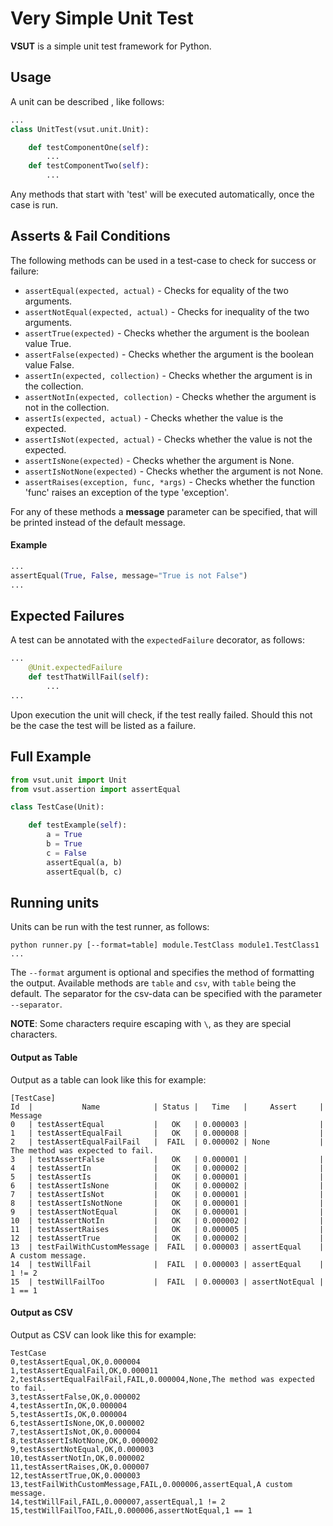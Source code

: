 # **V**ery **S**imple **U**nit **T**est
**VSUT** is a simple unit test framework for Python.

## Usage
A unit can be described , like follows:
```python
...
class UnitTest(vsut.unit.Unit):

    def testComponentOne(self):
        ...
    def testComponentTwo(self):
        ...
```
Any methods that start with 'test' will be executed automatically, once the case is run.

## Asserts & Fail Conditions
The following methods can be used in a test-case to check for success or failure:
* ```assertEqual(expected, actual)``` - Checks for equality of the two arguments.
* ```assertNotEqual(expected, actual)``` - Checks for inequality of the two arguments.
* ```assertTrue(expected)``` - Checks whether the argument is the boolean value True.
* ```assertFalse(expected)``` - Checks whether the argument is the boolean value False.
* ```assertIn(expected, collection)``` - Checks whether the argument is in the collection.
* ```assertNotIn(expected, collection)``` - Checks whether the argument is not in the collection.
* ```assertIs(expected, actual)``` - Checks whether the value is the expected.
* ```assertIsNot(expected, actual)``` - Checks whether the value is not the expected.
* ```assertIsNone(expected)``` - Checks whether the argument is None.
* ```assertIsNotNone(expected)``` - Checks whether the argument is not None.
* ```assertRaises(exception, func, *args)``` - Checks whether the function 'func' raises an exception of the type 'exception'.

For any of these methods a **message** parameter can be specified, that will be printed instead of the default message.
#### Example
```python
...
assertEqual(True, False, message="True is not False")
...
```

## Expected Failures
A test can be annotated with the `expectedFailure` decorator, as follows:
```python
...
    @Unit.expectedFailure
    def testThatWillFail(self):
        ...
...
```
Upon execution the unit will check, if the test really failed.
Should this not be the case the test will be listed as a failure.

## Full Example
```python
from vsut.unit import Unit
from vsut.assertion import assertEqual

class TestCase(Unit):

    def testExample(self):
        a = True
        b = True
        c = False
        assertEqual(a, b)
        assertEqual(b, c)
```

## Running units
Units can be run with the test runner, as follows:
```
python runner.py [--format=table] module.TestClass module1.TestClass1 ...
```
The `--format` argument is optional and specifies the method of formatting the output. Available methods are `table` and `csv`, with `table` being the default.
The separator for the csv-data can be specified with the parameter `--separator`.

**NOTE**: Some characters require escaping with `\`, as they are special characters.
#### Output as Table
Output as a table can look like this for example:
```
[TestCase]
Id  |           Name            | Status |   Time   |     Assert     | Message
0   | testAssertEqual           |   OK   | 0.000003 |                |
1   | testAssertEqualFail       |   OK   | 0.000008 |                |
2   | testAssertEqualFailFail   |  FAIL  | 0.000002 | None           | The method was expected to fail.
3   | testAssertFalse           |   OK   | 0.000001 |                |
4   | testAssertIn              |   OK   | 0.000002 |                |
5   | testAssertIs              |   OK   | 0.000001 |                |
6   | testAssertIsNone          |   OK   | 0.000002 |                |
7   | testAssertIsNot           |   OK   | 0.000001 |                |
8   | testAssertIsNotNone       |   OK   | 0.000001 |                |
9   | testAssertNotEqual        |   OK   | 0.000001 |                |
10  | testAssertNotIn           |   OK   | 0.000002 |                |
11  | testAssertRaises          |   OK   | 0.000005 |                |
12  | testAssertTrue            |   OK   | 0.000002 |                |
13  | testFailWithCustomMessage |  FAIL  | 0.000003 | assertEqual    | A custom message.
14  | testWillFail              |  FAIL  | 0.000003 | assertEqual    | 1 != 2
15  | testWillFailToo           |  FAIL  | 0.000003 | assertNotEqual | 1 == 1
```

#### Output as CSV
Output as CSV can look like this for example:
```
TestCase
0,testAssertEqual,OK,0.000004
1,testAssertEqualFail,OK,0.000011
2,testAssertEqualFailFail,FAIL,0.000004,None,The method was expected to fail.
3,testAssertFalse,OK,0.000002
4,testAssertIn,OK,0.000004
5,testAssertIs,OK,0.000004
6,testAssertIsNone,OK,0.000002
7,testAssertIsNot,OK,0.000004
8,testAssertIsNotNone,OK,0.000002
9,testAssertNotEqual,OK,0.000003
10,testAssertNotIn,OK,0.000002
11,testAssertRaises,OK,0.000007
12,testAssertTrue,OK,0.000003
13,testFailWithCustomMessage,FAIL,0.000006,assertEqual,A custom message.
14,testWillFail,FAIL,0.000007,assertEqual,1 != 2
15,testWillFailToo,FAIL,0.000006,assertNotEqual,1 == 1
```
